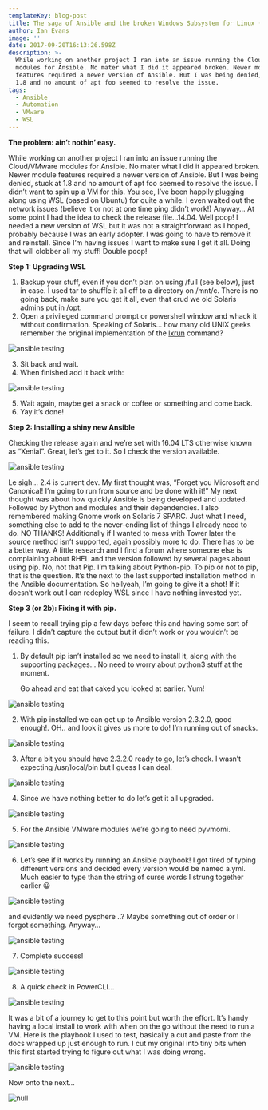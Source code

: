 ```yaml
---
templateKey: blog-post
title: The saga of Ansible and the broken Windows Subsystem for Linux (WSL)
author: Ian Evans
image: ''
date: 2017-09-20T16:13:26.598Z
description: >-
  While working on another project I ran into an issue running the Cloud/VMware
  modules for Ansible. No mater what I did it appeared broken. Newer module
  features required a newer version of Ansible. But I was being denied, stuck at
  1.8 and no amount of apt foo seemed to resolve the issue.
tags:
  - Ansible
  - Automation
  - VMware
  - WSL
---
```

**The problem: ain’t nothin’ easy.**

While working on another project I ran into an issue running the Cloud/VMware modules for Ansible. No mater what I did it appeared broken. Newer module features required a newer version of Ansible. But I was being denied, stuck at 1.8 and no amount of apt foo seemed to resolve the issue. I didn’t want to spin up a VM for this. You see, I’ve been happily plugging along using WSL (based on Ubuntu) for quite a while. I even waited out the network issues (believe it or not at one time ping didn’t work!) Anyway…  At some point I had the idea to check the release file…14.04. Well poop! I needed a new version of WSL but it was not a straightforward as I hoped, probably because I was an early adopter. I was going to have to remove it and reinstall. Since I’m having issues I want to make sure I get it all. Doing that will clobber all my stuff! Double poop!

**Step 1: Upgrading WSL**

1. Backup your stuff, even if you don’t plan on using /full (see below), just in case. I used tar to shuffle it all off to a directory on /mnt/c. There is no going back, make sure you get it all, even that crud we old Solaris admins put in /opt.
2. Open a privileged command prompt or powershell window and whack it without confirmation. Speaking of Solaris… how many old UNIX geeks remember the original implementation of the [lxrun](https://en.wikipedia.org/wiki/Lxrun) command?

![ansible testing](/img/ansible_1.png)

3. Sit back and wait.
4. When finished add it back with:

![ansible testing](/img/ansible_2.png)

5. Wait again, maybe get a snack or coffee or something and come back.
6. Yay it’s done!

**Step 2: Installing a shiny new Ansible**

Checking the release again and we’re set with 16.04 LTS otherwise known as “Xenial”. Great, let’s get to it. So I check the version available.

![ansible testing](/img/ansible_3.png)

Le sigh… 2.4 is current dev. My first thought was, “Forget you Microsoft and Canonical! I’m going to run from source and be done with it!” My next thought was about how quickly Ansible is being developed and updated. Followed by Python and modules and their dependencies. I also remembered making Gnome work on Solaris 7 SPARC. Just what I need, something else to add to the never-ending list of things I already need to do. NO THANKS! Additionally if I wanted to mess with Tower later the source method isn’t supported, again possibly more to do. There has to be a better way. A little research and I find a forum where someone else is complaining about RHEL and the version followed by several pages about using pip. No, not that Pip. I’m talking about Python-pip. To pip or not to pip, that is the question. It’s the next to the last supported installation method in the Ansible documentation. So hellyeah, I’m going to give it a shot! If it doesn’t work out I can redeploy WSL since I have nothing invested yet.

**Step 3 (or 2b): Fixing it with pip.**

I seem to recall trying pip a few days before this and having some sort of failure. I didn’t capture the output but it didn’t work or you wouldn’t be reading this.

1. By default pip isn’t installed so we need to install it, along with the supporting packages… No need to worry about python3 stuff at the moment.

   Go ahead and eat that caked you looked at earlier. Yum!

![ansible testing](/img/ansible_4.png)

2. With pip installed we can get up to Ansible version 2.3.2.0, good enough!.  OH.. and look it gives us more to do! I’m running out of snacks.

![ansible testing](/img/ansible_5.png)

3. After a bit you should have 2.3.2.0 ready to go, let’s check. I wasn’t expecting /usr/local/bin but I guess I can deal.

![ansible testing](/img/ansible_6.png)

4. Since we have nothing better to do let’s get it all upgraded.

![ansible testing](/img/ansible_8.png)

5. For the Ansible VMware modules we’re going to need pyvmomi.

![ansible testing](/img/ansible_8.png)

6. Let’s see if it works by running an Ansible playbook! I got tired of typing different versions and decided every version would be named a.yml. Much easier to type than the string of curse words I strung together earlier 😀

![ansible testing ](/img/ansible_9.png)

   and evidently we need pysphere ..? Maybe something out of order or I forgot something. Anyway…

![ansible testing](/img/ansible_10.png)

7. Complete success!

![ansible testing](/img/ansible_11.png)

8. A quick check in PowerCLI…

![ansible testing](/img/ansible_12.png)

It was a bit of a journey to get to this point but worth the effort. It’s handy having a local install to work with when on the go without the need to run a VM. Here is the playbook I used to test, basically a cut and paste from the docs wrapped up just enough to run. I cut my original into tiny bits when this first started trying to figure out what I was doing wrong.

![ansible testing](/img/ansible_13.png)

Now onto the next…

![null](/img/lagavulin.png)
